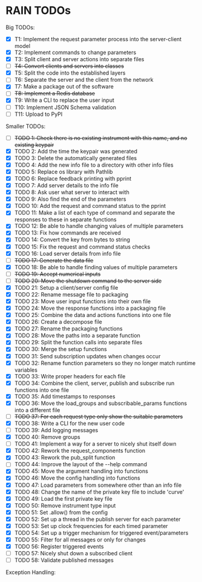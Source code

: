 # RAIN TODOs

Big TODOs:
- [x] T1: Implement the request parameter process into the server-client model
- [x] T2: Implement commands to change parameters
- [x] T3: Split client and server actions into separate files
- [ ] ~~T4: Convert clients and servers into classes~~
- [x] T5: Split the code into the established layers
- [ ] T6: Separate the server and the client from the network
- [x] T7: Make a package out of the software
- [ ] ~~T8: Implement a Redis database~~
- [x] T9: Write a CLI to replace the user input
- [ ] T10: Implement JSON Schema validation
- [ ] T11: Upload to PyPI

Smaller TODOs:
- [ ] ~~TODO 1: Check there is no existing instrument with this name, and no existing keypair~~
- [x] TODO 2: Add the time the keypair was generated
- [x] TODO 3: Delete the automatically generated files
- [x] TODO 4: Add the new info file to a directory with other info files
- [x] TODO 5: Replace os library with Pathlib
- [x] TODO 6: Replace feedback printing with pprint
- [x] TODO 7: Add server details to the info file
- [x] TODO 8: Ask user what server to interact with
- [x] TODO 9: Also find the end of the parameters
- [x] TODO 10: Add the request and command status to the pprint
- [x] TODO 11: Make a list of each type of command and separate the responses to these in separate functions
- [x] TODO 12: Be able to handle changing values of multiple parameters
- [x] TODO 13: Fix how commands are received
- [x] TODO 14: Convert the key from bytes to string
- [x] TODO 15: Fix the request and command status checks
- [x] TODO 16: Load server details from info file
- [ ] ~~TODO 17: Generate the data file~~
- [x] TODO 18: Be able to handle finding values of multiple parameters
- [ ] ~~TODO 19: Accept numerical inputs~~
- [ ] ~~TODO 20: Move the shutdown command to the server side~~
- [x] TODO 21: Setup a client/server config file
- [x] TODO 22: Rename message file to packaging
- [x] TODO 23: Move user input functions into their own file
- [x] TODO 24: Move the response functions into a packaging file
- [x] TODO 25: Combine the data and actions functions into one file
- [x] TODO 26: Create a decompose file
- [x] TODO 27: Rename the packaging functions
- [x] TODO 28: Move the paths into a separate function
- [x] TODO 29: Split the function calls into separate files
- [x] TODO 30: Merge the setup functions
- [x] TODO 31: Send subscription updates when changes occur
- [x] TODO 32: Rename function parameters so they no longer match runtime variables
- [x] TODO 33: Write proper headers for each file
- [x] TODO 34: Combine the client, server, publish and subscribe run functions into one file
- [x] TODO 35: Add timestamps to responses
- [x] TODO 36: Move the load_groups and subscribable_params functions into a different file
- [ ] ~~TODO 37: For each request type only show the suitable parameters~~
- [x] TODO 38: Write a CLI for the new user code
- [ ] TODO 39: Add logging messages
- [x] TODO 40: Remove groups
- [ ] TODO 41: Implement a way for a server to nicely shut itself down
- [x] TODO 42: Rework the request_components function
- [x] TODO 43: Rework the pub_split function
- [ ] TODO 44: Improve the layout of the --help command
- [x] TODO 45: Move the argument handling into functions
- [x] TODO 46: Move the config handling into functions
- [x] TODO 47: Load parameters from somewhere other than an info file
- [x] TODO 48: Change the name of the private key file to include 'curve'
- [x] TODO 49: Load the first private key file
- [x] TODO 50: Remove instrument type input
- [x] TODO 51: Set .allow() from the config
- [x] TODO 52: Set up a thread in the publish server for each parameter
- [x] TODO 53: Set up clock frequencies for each timed parameter
- [x] TODO 54: Set up a trigger mechanism for triggered event/parameters
- [x] TODO 55: Filter for all messages or only for changes
- [x] TODO 56: Register triggered events
- [ ] TODO 57: Nicely shut down a subscribed client
- [ ] TODO 58: Validate published messages

Exception Handling:
